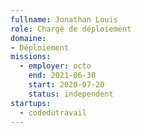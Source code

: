 ```yaml
---
fullname: Jonathan Louis
role: Chargé de déploiement
domaine:
- Déploiement
missions:
  - employer: octo
    end: 2021-06-30
    start: 2020-07-20
    status: independent
startups:
  - codedutravail
---
```

